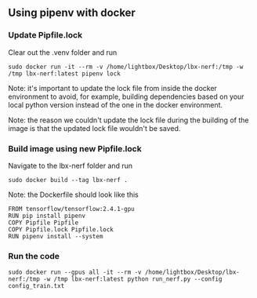 ## Using pipenv with docker
### Update Pipfile.lock
Clear out the .venv folder and run
```
sudo docker run -it --rm -v /home/lightbox/Desktop/lbx-nerf:/tmp -w /tmp lbx-nerf:latest pipenv lock
```

Note: it's important to update the lock file from inside the docker environment to avoid, for example, building dependencies based on your local python version instead of the one in the docker environment. 

Note: the reason we couldn't update the lock file during the building of the image is that the updated lock file wouldn't be saved.

### Build image using new Pipfile.lock
Navigate to the lbx-nerf folder and run
```
sudo docker build --tag lbx-nerf .
```
Note: the Dockerfile should look like this
```
FROM tensorflow/tensorflow:2.4.1-gpu
RUN pip install pipenv
COPY Pipfile Pipfile
COPY Pipfile.lock Pipfile.lock
RUN pipenv install --system
```

### Run the code
```
sudo docker run --gpus all -it --rm -v /home/lightbox/Desktop/lbx-nerf:/tmp -w /tmp lbx-nerf:latest python run_nerf.py --config config_train.txt
```
